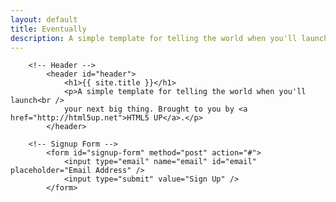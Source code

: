 ```yaml
---
layout: default
title: Eventually
description: A simple template for telling the world when you'll launch
---
```


<!DOCTYPE HTML>
<!--
	Eventually by HTML5 UP
	html5up.net | @ajlkn
	Free for personal and commercial use under the CCA 3.0 license (html5up.net/license)
-->
<html>
	<head>
		<title>{{ page.title }}</title>
		<meta charset="utf-8" />
		<meta name="viewport" content="width=device-width, initial-scale=1, user-scalable=no" />
		<!--[if lte IE 8]><script src="{{ site.url }}{{ site.baseurl }}/assets/js/ie/html5shiv.js"></script><![endif]-->
		<link rel="stylesheet" href="{{ site.url }}{{ site.baseurl }}/assets/css/main.css" />
		<!--[if lte IE 8]><link rel="stylesheet" href="{{ site.url }}{{ site.baseurl }}/assets/css/ie8.css" /><![endif]-->
		<!--[if lte IE 9]><link rel="stylesheet" href="{{ site.url }}{{ site.baseurl }}/assets/css/ie9.css" /><![endif]-->
	</head>
	<body>

		<!-- Header -->
			<header id="header">
				<h1>{{ site.title }}</h1>
				<p>A simple template for telling the world when you'll launch<br />
				your next big thing. Brought to you by <a href="http://html5up.net">HTML5 UP</a>.</p>
			</header>

		<!-- Signup Form -->
			<form id="signup-form" method="post" action="#">
				<input type="email" name="email" id="email" placeholder="Email Address" />
				<input type="submit" value="Sign Up" />
			</form>
